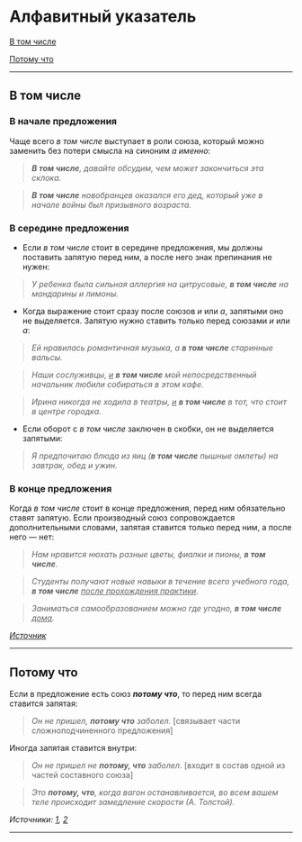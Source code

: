 # Алфавитный указатель

[В том числе](#в-том-числе)

[Потому что](#потому-что)

***

## В том числе

### В начале предложения

Чаще всего *в том числе* выступает в роли союза, который можно заменить без потери смысла на синоним *а именно*:

> ***В том числе**, давайте обсудим, чем может закончиться эта склока.*

> ***В том числе** новобранцев оказался его дед, который уже в начале войны был призывного возраста.*

### В середине предложения

- Если *в том числе* стоит в середине предложения, мы должны поставить запятую перед ним, а после него знак препинания не нужен:

> *У ребенка была сильная аллергия на цитрусовые, **в том числе** на мандарины и лимоны.*

- Когда выражение стоит сразу после союзов *и* или *а*, запятыми оно не выделяется. Запятую нужно ставить только перед союзами *и* или *а*:

> *Ей нравилась романтичная музыка, а **в том числе** старинные вальсы.*

> *Наши сослуживцы, <ins>и</ins> **в том числе** мой непосредственный начальник любили собираться в этом кафе.*

> *Ирина никогда не ходила в театры, <ins>и</ins> **в том числе** в тот, что стоит в центре городка.*

- Если оборот с *в том числе* заключен в скобки, он не выделяется запятыми:

> *Я предпочитаю блюда из яиц (**в том числе** пышные омлеты) на завтрак, обед и ужин.*

### В конце предложения

Когда *в том числе* стоит в конце предложения, перед ним обязательно ставят запятую. Если производный союз сопровождается дополнительными словами, запятая ставится только перед ним, а после него &mdash; нет:

> *Нам нравится нюхать разные цветы, фиалки и пионы, **в том числе**.*

> *Студенты получают новые навыки в течение всего учебного года, **в том числе** <ins>после прохождения практики</ins>.*

> *Заниматься самообразованием можно где угодно, **в том числе** <ins>дома</ins>.*

[*Источник*](https://www.kp.ru/edu/shkola/v-tom-chisle-zapyataya)

***

## Потому что

Если в предложение есть союз ***потому что***, то перед ним всегда ставится запятая:

> *Он не пришел, **потому что** заболел.* \[связывает части сложноподчиненного предложения\]

Иногда запятая ставится внутри:

> *Он не пришел не **потому, что** заболел.* \[входит в состав одной из частей составного союза\]

> *Это **потому, что**, когда вагон останавливается, во всем вашем теле происходит замедление скорости (А. Толстой).*

*Источники: [1](https://uchi.ru/otvety/questions/kak-pishetsya-potomu-chto-i-stavitsya-li-pered-potomu-chto-zapyataya),
[2](http://www.gramota.ru/class/coach/punct/45_188)*

***
